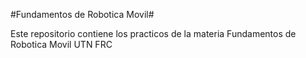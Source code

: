 #Fundamentos de Robotica Movil#

Este repositorio contiene los practicos de la materia Fundamentos de Robotica Movil
UTN FRC
